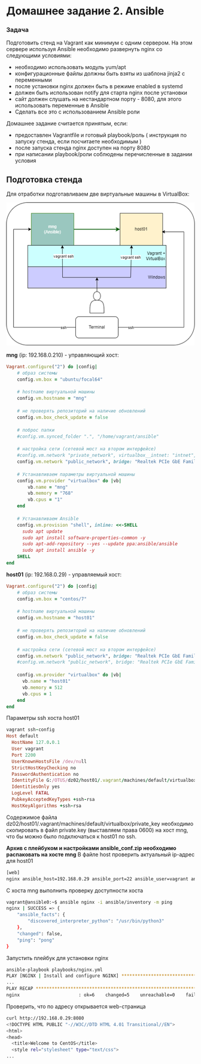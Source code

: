 # Домашнее задание 2. Ansible

### Задача

Подготовить стенд на Vagrant как минимум с одним сервером. На этом сервере используя Ansible необходимо развернуть nginx со следующими условиями:

- необходимо использовать модуль yum/apt
- конфигурационные файлы должны быть взяты из шаблона jinja2 с
переменными
- после установки nginx должен быть в режиме enabled в systemd
- должен быть использован notify для старта nginx после установки
- сайт должен слушать на нестандартном порту - 8080, для этого использовать
переменные в Ansible
- Сделать все это с использованием Ansible роли

Домашнее задание считается принятым, если:

- предоставлен Vagrantfile и готовый playbook/роль ( инструкция по запуску
стенда, если посчитаете необходимым )
- после запуска стенда nginx доступен на порту 8080
- при написании playbook/роли соблюдены перечисленные в задании условия

## Подготовка стенда

Для отработки подготавливаем две виртуальные машины в VirtualBox: 

![virtual.drawio.png](virtual.drawio.png)

**mng** (ip: 192.168.0.210) - управляющий хост:

```ruby
Vagrant.configure("2") do |config|
    # образ системы
    config.vm.box = "ubuntu/focal64"

    # hostname виртуальной машины
    config.vm.hostname = "mng"

    # не проверять репозиторий на наличие обновлений
    config.vm.box_check_update = false

    # поброс папки
    #config.vm.synced_folder ".", "/home/vagrant/ansible"
    
    # настройка сети (сетевой мост на втором интерфейсе)
    #config.vm.network "private_network", virtualbox__intnet: "intnet", ip: "192.168.10.10"
    config.vm.network "public_network", bridge: "Realtek PCIe GbE Family Controller", ip: "192.168.0.210"

    # Устанавливаем параметры виртуальной машины
    config.vm.provider "virtualbox" do |vb|   
        vb.name = "mng" 
        vb.memory = "768"
        vb.cpus = "1"
    end

    # Устанавливаем Ansible
    config.vm.provision "shell", inline: <<-SHELL
      sudo apt update
      sudo apt install software-properties-common -y
      sudo apt-add-repository --yes --update ppa:ansible/ansible
      sudo apt install ansible -y
    SHELL
end
```

**host01** (ip: 192.168.0.29) - управляемый хост:

```ruby
Vagrant.configure("2") do |config|
    # образ системы
    config.vm.box = "centos/7"

    # hostname виртуальной машины
    config.vm.hostname = "host01"
    
    # не проверять репозиторий на наличие обновлений
    config.vm.box_check_update = false
    
    # настройка сети (сетевой мост на втором интерфейсе)
    config.vm.network "public_network", bridge: "Realtek PCIe GbE Family Controller", ip: "192.168.0.29"
    #config.vm.network "public_network", bridge: "Realtek PCIe GbE Family Controller"

    config.vm.provider "virtualbox" do |vb|
      vb.name = "host01"
      vb.memory = 512
      vb.cpus = 1
    end
end
```

Параметры ssh хоста host01

```ruby
vagrant ssh-config
Host default
  HostName 127.0.0.1
  User vagrant
  Port 2200
  UserKnownHostsFile /dev/null
  StrictHostKeyChecking no
  PasswordAuthentication no
  IdentityFile G:/OTUS/dz02/host01/.vagrant/machines/default/virtualbox/private_key
  IdentitiesOnly yes
  LogLevel FATAL
  PubkeyAcceptedKeyTypes +ssh-rsa
  HostKeyAlgorithms +ssh-rsa
```

Содержимое файла dz02/host01/.vagrant/machines/default/virtualbox/private_key необходимо скопировать в файл private.key (выставляем права 0600) на хост mng, что бы можно было подключаться к host01 по ssh.

**Архив с плейбуком и настройками ansible_conf.zip необходимо распаковать на хосте mng**
В файле host проверить актуальный ip-адрес для host01

```bash
[web]
nginx ansible_host=192.168.0.29 ansible_port=22 ansible_user=vagrant ansible_private_key_file=~/private.key
```

С хоста mng выполнить проверку доступности хоста 

```bash
vagrant@ansible0:~$ ansible nginx -i ansible/inventory -m ping
nginx | SUCCESS => {
    "ansible_facts": {
        "discovered_interpreter_python": "/usr/bin/python3"
    },
    "changed": false,
    "ping": "pong"
}
```

Запустить плейбук для установки nginx

```bash
ansible-playbook playbooks/nginx.yml
PLAY [NGINX | Install and configure NGINX] ***************************************************************
...
PLAY RECAP ***********************************************************************************************
nginx                      : ok=6    changed=5    unreachable=0    failed=0    skipped=0    rescued=0    ignored=0
```

Проверить, что по адресу открывается web-страница

```bash
curl http://192.168.0.29:8080
<!DOCTYPE HTML PUBLIC "-//W3C//DTD HTML 4.01 Transitional//EN">
<html>
<head>
  <title>Welcome to CentOS</title>
  <style rel="stylesheet" type="text/css">
...
```
